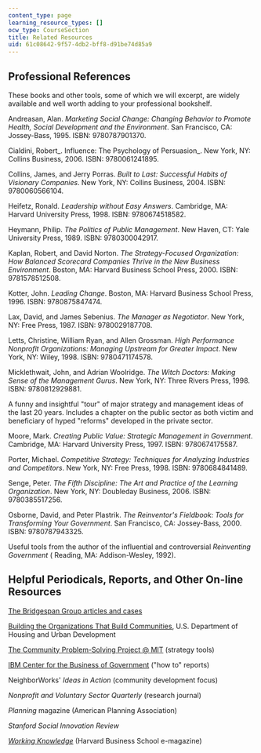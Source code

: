 ```yaml
---
content_type: page
learning_resource_types: []
ocw_type: CourseSection
title: Related Resources
uid: 61c08642-9f57-4db2-bff8-d91be74d85a9
---
```


Professional References
-----------------------

These books and other tools, some of which we will excerpt, are widely available and well worth adding to your professional bookshelf.

Andreasan, Alan. _Marketing Social Change: Changing Behavior to Promote Health, Social Development and the Environment_. San Francisco, CA: Jossey-Bass, 1995. ISBN: 9780787901370.

Cialdini, Robert_. Influence: The Psychology of Persuasion_. New York, NY: Collins Business, 2006. ISBN: 9780061241895.

Collins, James, and Jerry Porras. _Built to Last: Successful Habits of Visionary Companies_. New York, NY: Collins Business, 2004. ISBN: 9780060566104.

Heifetz, Ronald. _Leadership without Easy Answers_. Cambridge, MA: Harvard University Press, 1998. ISBN: 9780674518582.

Heymann, Philip. _The Politics of Public Management_. New Haven, CT: Yale University Press, 1989. ISBN: 9780300042917.

Kaplan, Robert, and David Norton. _The Strategy-Focused Organization: How Balanced Scorecard Companies Thrive in the New Business Environment_. Boston, MA: Harvard Business School Press, 2000. ISBN: 9781578512508.

Kotter, John. _Leading Change_. Boston, MA: Harvard Business School Press, 1996. ISBN: 9780875847474.

Lax, David, and James Sebenius. _The Manager as Negotiator_. New York, NY: Free Press, 1987. ISBN: 9780029187708.

Letts, Christine, William Ryan, and Allen Grossman. _High Performance Nonprofit Organizations: Managing Upstream for Greater Impact_. New York, NY: Wiley, 1998. ISBN: 9780471174578.

Micklethwait, John, and Adrian Woolridge. _The Witch Doctors: Making Sense of the Management Gurus_. New York, NY: Three Rivers Press, 1998. ISBN: 9780812929881.

A funny and insightful "tour" of major strategy and management ideas of the last 20 years. Includes a chapter on the public sector as both victim and beneficiary of hyped "reforms" developed in the private sector.

Moore, Mark. _Creating Public Value: Strategic Management in Government_. Cambridge, MA: Harvard University Press, 1997. ISBN: 9780674175587.

Porter, Michael. _Competitive Strategy: Techniques for Analyzing Industries and Competitors_. New York, NY: Free Press, 1998. ISBN: 9780684841489.

Senge, Peter. _The Fifth Discipline: The Art and Practice of the Learning Organization_. New York, NY: Doubleday Business, 2006. ISBN: 9780385517256.

Osborne, David, and Peter Plastrik. _The Reinventor's Fieldbook: Tools for Transforming Your Government_. San Francisco, CA: Jossey-Bass, 2000. ISBN: 9780787943325.

Useful tools from the author of the influential and controversial _Reinventing Government_ ( Reading, MA: Addison-Wesley, 1992).

Helpful Periodicals, Reports, and Other On-line Resources
---------------------------------------------------------

[The Bridgespan Group articles and cases](http://www.bridgespan.org/)

[Building the Organizations That Build Communities](https://www.huduser.gov/Publications/pdf/buldOrgCommunities.pdf), U.S. Department of Housing and Urban Development

[The Community Problem-Solving Project @ MIT](http://web.mit.edu/cpsproject/home.html) (strategy tools)

[IBM Center for the Business of Government](http://www.businessofgovernment.org/) ("how to" reports)

NeighborWorks' _Ideas in Action_ (community development focus)

_Nonprofit and Voluntary Sector Quarterly_ (research journal)

_Planning_ magazine (American Planning Association)

_Stanford Social Innovation Review_

[_Working Knowledge_](http://hbswk.hbs.edu/) (Harvard Business School e-magazine)